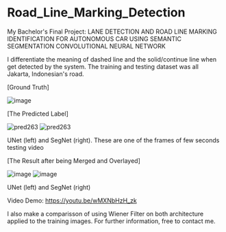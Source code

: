 # Road_Line_Marking_Detection
My Bachelor's Final Project: LANE DETECTION AND ROAD LINE MARKING IDENTIFICATION FOR AUTONOMOUS CAR USING SEMANTIC SEGMENTATION CONVOLUTIONAL NEURAL NETWORK

I differentiate the meaning of dashed line and the solid/continue line when get detected by the system. The training and testing dataset was all Jakarta, Indonesian's road.

[Ground Truth]

![image](https://github.com/tangerinenx/Road_Line_Marking_Detection/assets/113498103/ecbcaa5f-e9ea-474b-8d4f-957bb7e5adcb)

[The Predicted Label]

![pred263](https://github.com/tangerinenx/Road_Line_Marking_Detection/assets/113498103/3f2124a7-ce9e-4849-8707-2f8ea61c0aa1)
![pred263](https://github.com/tangerinenx/Road_Line_Marking_Detection/assets/113498103/3d89b5ce-58fc-4f93-bda7-258867c38df2)

UNet (left) and SegNet (right). These are one of the frames of few seconds testing video

[The Result after being Merged and Overlayed]

![image](https://github.com/tangerinenx/Road_Line_Marking_Detection/assets/113498103/c58b1cbc-2308-4b4f-9291-9aada55763d9)
![image](https://github.com/tangerinenx/Road_Line_Marking_Detection/assets/113498103/e35c9942-64cb-41a1-81e0-46b4251ff0af)

UNet (left) and SegNet (right)

Video Demo: https://youtu.be/wMXNbHzH_zk

I also make a comparisson of using Wiener Filter on both architecture applied to the training images. For further information, free to contact me.
